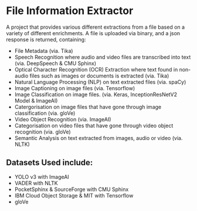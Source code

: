 # File Information Extractor
A project that provides various different extractions from a file based on a variety of different enrichments.
A file is uploaded via binary, and a json response is returned, containing:
- File Metadata (via. Tika)
- Speech Recognition where audio and video files are transcribed into text (via. DeepSpeech & CMU Sphinx)
- Optical Character Recognition (OCR) Extraction where text found in non-audio files such as images or documents is extracted (via. Tika)
- Natural Language Processing (NLP) on text extracted files (via. spaCy)
- Image Captioning on image files (via. Tensorflow)
- Image Classification on image files. (via. Keras, InceptionResNetV2 Model & ImageAI)
- Catergorisation on image files that have gone through image classification (via. gloVe)
- Video Object Recognition (via. ImageAI)
- Categorisation on video files that have gone through video object recognition (via. gloVe)
- Semantic Analysis on text extracted from images, audio or video (via. NLTK)

## Datasets Used include:
- YOLO v3 with ImageAI
- VADER with NLTK
- PocketSphinx & SourceForge with CMU Sphinx
- IBM Cloud Object Storage & MIT with Tensorflow
- gloVe
